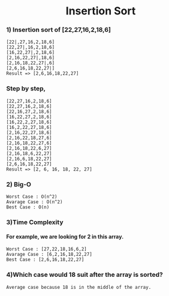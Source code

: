 <h1 align="center">Insertion Sort</h1>

<h3> 1) Insertion sort of [22,27,16,2,18,6] </h3>

    [22|,27,16,2,18,6] 
    [22,27|,16,2,18,6]
    [16,22,27|,2,18,6] 
    [2,16,22,27|,18,6] 
    [2,16,18,22,27|,6] 
    [2,6,16,18,22,27|]
    Result => [2,6,16,18,22,27]
    
<h3> Step by step, </h3>    

    [22,27,16,2,18,6]
    [22,27,16,2,18,6]
    [22,16,27,2,18,6]
    [16,22,27,2,18,6]  
    [16,22,2,27,18,6]  
    [16,2,22,27,18,6] 
    [2,16,22,27,18,6] 
    [2,16,22,18,27,6] 
    [2,16,18,22,27,6] 
    [2,16,18,22,6,27] 
    [2,16,18,6,22,27] 
    [2,16,6,18,22,27]
    [2,6,16,18,22,27]
    Result => [2, 6, 16, 18, 22, 27]
    
    
<h3> 2) Big-O </h3>

    Worst Case : O(n^2)
    Avarage Case : O(n^2)
    Best Case : O(n)
    
<h3> 3)Time Complexity </h3>

<h4>For example, we are looking for 2 in this array. </h4>

    Worst Case : [27,22,18,16,6,2]
    Avarage Case : [6,2,16,18,22,27]
    Best Case : [2,6,16,18,22,27]
    
<h3> 4)Which case would 18 suit after the array is sorted? </h3>

    Average case because 18 is in the middle of the array.
    
 
